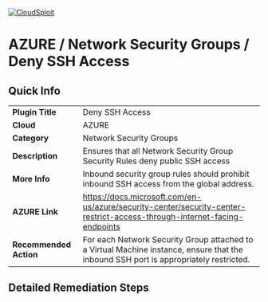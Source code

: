 [![CloudSploit](https://cloudsploit.com/img/logo-new-big-text-100.png "CloudSploit")](https://cloudsploit.com)

# AZURE / Network Security Groups / Deny SSH Access

## Quick Info

| | |
|-|-|
| **Plugin Title** | Deny SSH Access |
| **Cloud** | AZURE |
| **Category** | Network Security Groups |
| **Description** | Ensures that all Network Security Group Security Rules deny public SSH access |
| **More Info** | Inbound security group rules should prohibit inbound SSH access from the global address. |
| **AZURE Link** | https://docs.microsoft.com/en-us/azure/security-center/security-center-restrict-access-through-internet-facing-endpoints |
| **Recommended Action** | For each Network Security Group attached to a Virtual Machine instance, ensure that the inbound SSH port is appropriately restricted. |

## Detailed Remediation Steps

